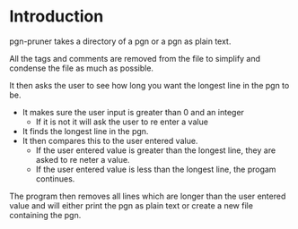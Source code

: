 # Introduction

pgn-pruner takes a directory of a pgn or a pgn as plain text.

All the tags and comments are removed from the file to simplify and condense the file as much as possible.

It then asks the user to see how long you want the longest line in the pgn to be.
- It makes sure the user input is greater than 0 and an integer
    - If it is not it will ask the user to re enter a value
- It finds the longest line in the pgn.
- It then compares this to the user entered value.
    - If the user entered value is greater than the longest line, they are asked to re neter a value.
    - If the user entered value is less than the longest line, the progam continues.

The program then removes all lines which are longer than the user entered value and will either print the pgn as plain text or create a new file containing the pgn.
